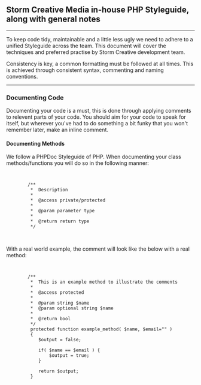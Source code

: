 ## Storm Creative Media in-house PHP Styleguide, along with general notes

---

To keep code tidy, maintainable and a little less ugly we need to adhere to a unified Styleguide across the team. This document will cover
the techniques and preferred practise by Storm Creative development team.

Consistency is key, a common formatting must be followed at all times. This is achieved through consistent syntax, commenting and naming conventions.

---

### Documenting Code

Documenting your code is a must, this is done through applying comments to relevent parts of your code. You should aim for your code to speak for itself, but 
wherever you've had to do something a bit funky that you won't remember later, make an inline comment.

#### Documenting Methods

We follow a PHPDoc Styleguide of PHP. When documenting your class methods/functions you will do so in the following manner:
<pre>
<code>
    
        /**
         *  Description
         *
         *  @access private/protected
         *
         *  @param parameter type
         *
         *  @return return type
         */
    
</code>
</pre>

With a real world example, the comment will look like the below with a real method:
<pre>
<code>
    
        /**
         *  This is an example method to illustrate the comments
         *
         *  @access protected
         *
         *  @param string $name
         *  @param optional string $name
         *
         *  @return bool
         */
         protected function example_method( $name, $email="" )
         {
            $output = false;

            if( $name == $email ) {
                $output = true;
            }

            return $output;
         }
    
</code>
</pre>
